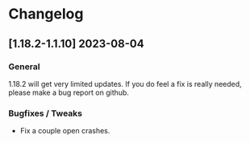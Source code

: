 # Changelog
## [1.18.2-1.1.10] 2023-08-04
### General
1.18.2 will get very limited updates. If you do feel a fix is really needed, please make a bug report on github.
### Bugfixes / Tweaks
- Fix a couple open crashes.